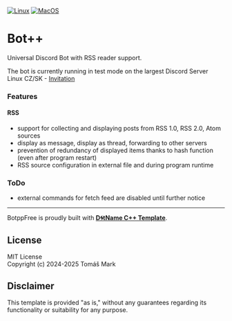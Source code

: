 [![Linux](https://github.com/tomasmark79/BotppFree/actions/workflows/linux.yml/badge.svg)](https://github.com/tomasmark79/BotppFree/actions/workflows/linux.yml)
[![MacOS](https://github.com/tomasmark79/BotppFree/actions/workflows/macos.yml/badge.svg)](https://github.com/tomasmark79/BotppFree/actions/workflows/macos.yml)
<!-- [![Windows](https://github.com/tomasmark79/BotppFree/actions/workflows/windows.yml/badge.svg)](https://github.com/tomasmark79/BotppFree/actions/workflows/windows.yml)   -->

# Bot++

Universal Discord Bot with RSS reader support.
 
The bot is currently running in test mode on the largest Discord Server Linux CZ/SK - [Invitation](https://discord.gg/MBuvrRWQR6)

### Features

#### RSS
- support for collecting and displaying posts from RSS 1.0, RSS 2.0, Atom sources
- display as message, display as thread, forwarding to other servers
- prevention of redundancy of displayed items thanks to hash function (even after program restart)
- RSS source configuration in external file and during program runtime
 
### ToDo

  - external commands for fetch feed are disabled until further notice

 ---

BotppFree is proudly built with **[D🌀tName C++ Template](https://github.com/tomasmark79/DotNameCppFree)**.

## License

MIT License  
Copyright (c) 2024-2025 Tomáš Mark

## Disclaimer

This template is provided "as is," without any guarantees regarding its functionality or suitability for any purpose.